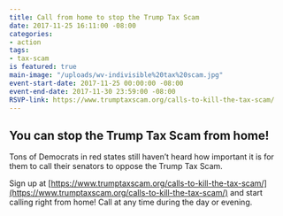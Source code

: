 ```yaml
---
title: Call from home to stop the Trump Tax Scam
date: 2017-11-25 16:11:00 -08:00
categories:
- action
tags:
- tax-scam
is featured: true
main-image: "/uploads/wv-indivisible%20tax%20scam.jpg"
event-start-date: 2017-11-25 00:00:00 -08:00
event-end-date: 2017-11-30 23:59:00 -08:00
RSVP-link: https://www.trumptaxscam.org/calls-to-kill-the-tax-scam/
---
```


## You can stop the Trump Tax Scam from home!

Tons of Democrats in red states still haven’t heard how important it is for them to call their senators to oppose the Trump Tax Scam.

Sign up at [https://www.trumptaxscam.org/calls-to-kill-the-tax-scam/](https://www.trumptaxscam.org/calls-to-kill-the-tax-scam/) and start calling right from home! Call at any time during the day or evening.